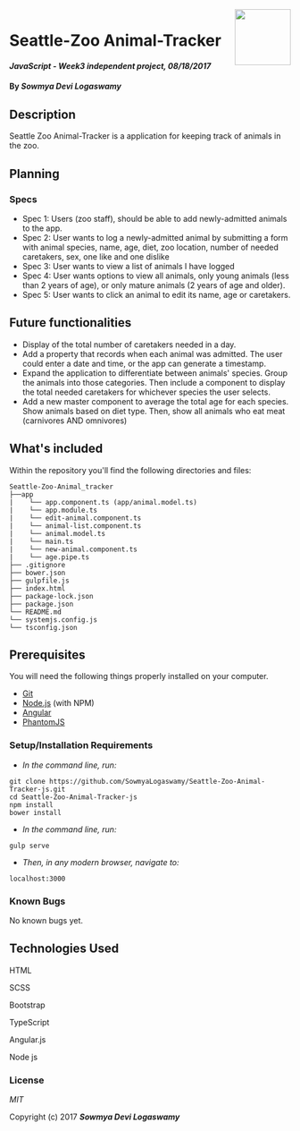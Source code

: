 <img src="http://static1.squarespace.com/static/5524448ee4b0d6f6b83ab9e2/t/57cf3de246c3c4d2933aa57c/1473199586535/epicodus-logo-300.png?format=1000w" align="right" height="100" />

# Seattle-Zoo Animal-Tracker

#### _JavaScript - Week3 independent project, 08/18/2017_

#### By _**Sowmya Devi Logaswamy**_

## Description

Seattle Zoo Animal-Tracker is a application for keeping track of animals in the zoo.

## Planning

### Specs
  * Spec 1: Users (zoo staff), should be able to add newly-admitted animals to the app.
  * Spec 2: User wants to log a newly-admitted animal by submitting a form with animal species, name, age, diet, zoo location, number of needed caretakers, sex, one like and one dislike
  * Spec 3: User wants to view a list of animals I have logged
  * Spec 4: User wants options to view all animals, only young animals (less than 2 years of age), or only mature animals (2 years of age and older).
  * Spec 5: User wants to click an animal to edit its name, age or caretakers.
  
## Future functionalities
  * Display of the total number of caretakers needed in a day.
  * Add a property that records when each animal was admitted. The user could enter a date and time, or the app can generate a timestamp.
  * Expand the application to differentiate between animals' species. Group the animals into those categories. Then include a component to display the total needed caretakers for whichever species the user selects.
  * Add a new master component to average the total age for each species.
Show animals based on diet type. Then, show all animals who eat meat (carnivores AND omnivores)

## What's included
Within the repository you'll find the following directories and files:

```
Seattle-Zoo-Animal_tracker
├──app
|    └── app.component.ts (app/animal.model.ts)
|    └── app.module.ts
|    └── edit-animal.component.ts
|    └── animal-list.component.ts   
|    └── animal.model.ts
|    └── main.ts    
|    └── new-animal.component.ts  
|    └── age.pipe.ts
├── .gitignore
├── bower.json
├── gulpfile.js
├── index.html
├── package-lock.json
├── package.json
└── README.md
└── systemjs.config.js
└── tsconfig.json

```

## Prerequisites

You will need the following things properly installed on your computer.

* [Git](https://git-scm.com/)
* [Node.js](https://nodejs.org/) (with NPM)
* [Angular](https://angularjs.org/)
* [PhantomJS](http://phantomjs.org/)

### Setup/Installation Requirements

* _In the command line, run:_
```
git clone https://github.com/SowmyaLogaswamy/Seattle-Zoo-Animal-Tracker-js.git
cd Seattle-Zoo-Animal-Tracker-js
npm install
bower install

```
* _In the command line, run:_
```
gulp serve
```
* _Then, in any modern browser, navigate to:_
```
localhost:3000
```

### Known Bugs

No known bugs yet.

## Technologies Used

HTML

SCSS

Bootstrap

TypeScript

Angular.js

Node js


### License

*MIT*

Copyright (c) 2017 **_Sowmya Devi Logaswamy_**
